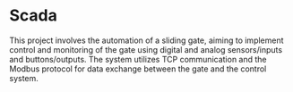 # Scada
 This project involves the automation of a sliding gate, aiming to implement control and monitoring of the gate using digital and analog sensors/inputs and buttons/outputs. The system utilizes TCP communication and the Modbus protocol for data exchange between the gate and the control system.
